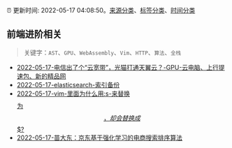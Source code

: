 :alarm_clock: 更新时间: 2022-05-17 04:08:50。[来源分类](../README.md)、[标签分类](../TAGS.md)、[时间分类](../TIMELINE.md)

## 前端进阶相关


> 关键字：`AST`、`GPU`、`WebAssembly`、`Vim`、`HTTP`、`算法`、`全栈`



- [2022-05-17-电信出了个“云宽带”，光猫打通天翼云？-GPU-云电脑、上行提速包、新的精品网](https://www.v2ex.com/t/853404) 
- [2022-05-17-elasticsearch-索引备份](https://www.v2ex.com/t/853384) 
- [2022-05-17-vim-里面为什么用:s-来替换$$$$为$$，却会替换成$$$?](https://www.v2ex.com/t/853363) 
- [2022-05-17-苗大东：京东基于强化学习的电商搜索排序算法](https://toutiao.io/k/on34wke) 